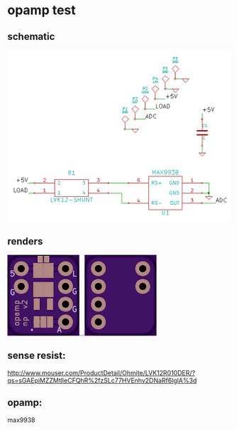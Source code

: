 opamp test
=====

schematic
-----
![schematic](https://raw.githubusercontent.com/noahp/usb_pwrmon/opamp_2/hw/schematic.png)

renders
-----
![front](https://raw.githubusercontent.com/noahp/usb_pwrmon/opamp_2/hw/front_pcb.png)...![back](https://raw.githubusercontent.com/noahp/usb_pwrmon/opamp_2/hw/back_pcb.png)

sense resist:
-----
http://www.mouser.com/ProductDetail/Ohmite/LVK12R010DER/?qs=sGAEpiMZZMtlleCFQhR%2fzSLc77HVEnhv2DNaRf6lglA%3d

opamp:
-----
max9938
